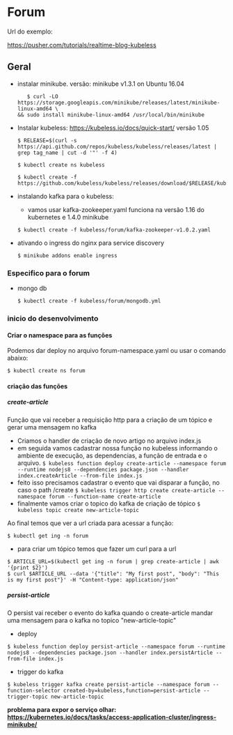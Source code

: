 # Forum

Url do exemplo:

<https://pusher.com/tutorials/realtime-blog-kubeless>

## Geral

* instalar minikube. versão: minikube v1.3.1 on Ubuntu 16.04

    ```console
       $ curl -LO https://storage.googleapis.com/minikube/releases/latest/minikube-linux-amd64 \
    && sudo install minikube-linux-amd64 /usr/local/bin/minikube  
    ```

* Instalar kubeless: https://kubeless.io/docs/quick-start/ versão 1.05

    ```console
    $ RELEASE=$(curl -s https://api.github.com/repos/kubeless/kubeless/releases/latest | grep tag_name | cut -d '"' -f 4)
    
    $ kubectl create ns kubeless

    $ kubectl create -f https://github.com/kubeless/kubeless/releases/download/$RELEASE/kubeless-$RELEASE.yaml
    ```

* instalando kafka para o kubeless:

    * vamos usar kafka-zookeeper.yaml funciona na versão 1.16 do kubernetes e 1.4.0 minikube

    ```console
    $ kubectl create -f kubeless/forum/kafka-zookeeper-v1.0.2.yaml
    ```

* ativando o ingress do nginx para service discovery

    ```console
    $ minikube addons enable ingress
    ```

### Especifico para o forum

* mongo db

    ```console
    $ kubectl create -f kubeless/forum/mongodb.yml
    ```

### inicio do desenvolvimento

#### Criar o namespace para as funções

Podemos dar deploy no arquivo forum-namespace.yaml ou usar o comando abaixo:

`$ kubectl create ns forum`


#### criação das funções

##### create-article

Função que vai receber a requisição http para a criação de um tópico e gerar uma mensagem no kafka

* Criamos o handler de criação de novo artigo no arquivo index.js
* em seguida vamos cadastrar nossa função no kubeless informando o ambiente de execução, as dependencias, a função de entrada e o arquivo.
	`$ kubeless function deploy create-article --namespace forum --runtime nodejs8 --dependencies package.json --handler index.createArticle --from-file index.js`
* feito isso precisamos cadastrar o evento que vai disparar a função, no caso o path /create
	`$ kubeless trigger http create create-article --namespace forum --function-name create-article`
* finalmente vamos criar o topico do kafka de criação de tópico
	`$ kubeless topic create new-article-topic`

Ao final temos que ver a url criada para acessar a função:

`$ kubectl get ing -n forum`

* para criar um tópico temos que fazer um curl para a url

```console
$ ARTICLE_URL=$(kubectl get ing -n forum | grep create-article | awk '{print $2}')
$ curl $ARTICLE_URL --data '{"title": "My first post", "body": "This is my first post"}' -H "Content-type: application/json"
```


##### persist-article

O persist vai receber o evento do kafka quando o create-article mandar uma mensagem para o kafka no topico "new-article-topic"

* deploy

`$ kubeless function deploy persist-article --namespace forum --runtime nodejs8 --dependencies package.json --handler index.persistArticle --from-file index.js`

* trigger do kafka

`$ kubeless trigger kafka create persist-article --namespace forum --function-selector created-by=kubeless,function=persist-article --trigger-topic new-article-topic`


**problema para expor o serviço olhar: https://kubernetes.io/docs/tasks/access-application-cluster/ingress-minikube/**

